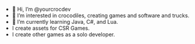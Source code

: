 - 👋 Hi, I’m @yourcrocdev
- 👀 I’m interested in crocodiles, creating games and software and trucks.
- 🌱 I’m currently learning Java, C#, and Lua.
- I create assets for CSR Games.
- I create other games as a solo developer.
